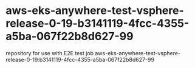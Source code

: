 # aws-eks-anywhere-test-vsphere-release-0-19-b3141119-4fcc-4355-a5ba-067f22b8d627-99
repository for use with E2E test job aws-eks-anywhere-test-vsphere-release-0-19:b3141119-4fcc-4355-a5ba-067f22b8d627-99
